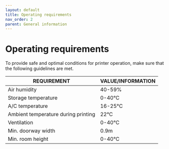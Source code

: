 ```yaml
---
layout: default
title: Operating requirements
nav_order: 2
parent: General information
---
```

<h1> Operating requirements </h1>

To provide safe and optimal conditions for printer operation, make sure that the following guidelines are met.

| REQUIREMENT                         |       VALUE/INFORMATION |
| ---                                 |       -----------       |
| Air humidity                        |          40-59%         |
| Storage temperature                 |          0-40°C         |
| A/C temperature                     |          16-25°C        |
| Ambient temperature during printing |           22°C          |
| Ventilation                         |          0-40°C         |
| Min. doorway width                  |           0.9m          |
| Min. room height                    |          0-40°C         |



